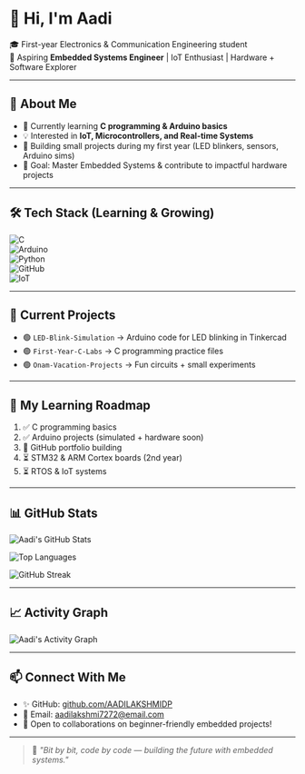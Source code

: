 # 👋 Hi, I'm Aadi  

🎓 First-year Electronics & Communication Engineering student  
🔌 Aspiring **Embedded Systems Engineer** | IoT Enthusiast | Hardware + Software Explorer  

---

## 🚀 About Me  
- 🌱 Currently learning **C programming & Arduino basics**  
- 💡 Interested in **IoT, Microcontrollers, and Real-time Systems**  
- 🔧 Building small projects during my first year (LED blinkers, sensors, Arduino sims)  
- 🎯 Goal: Master Embedded Systems & contribute to impactful hardware projects  

---

## 🛠️ Tech Stack (Learning & Growing)  

![C](https://img.shields.io/badge/C-00599C?style=for-the-badge&logo=c&logoColor=white)  
![Arduino](https://img.shields.io/badge/Arduino-00979D?style=for-the-badge&logo=arduino&logoColor=white)  
![Python](https://img.shields.io/badge/Python-3776AB?style=for-the-badge&logo=python&logoColor=white)  
![GitHub](https://img.shields.io/badge/GitHub-181717?style=for-the-badge&logo=github&logoColor=white)  
![IoT](https://img.shields.io/badge/IoT-FF6F00?style=for-the-badge&logo=cloudflare&logoColor=white)  

---

## 📂 Current Projects  
- 🟢 `LED-Blink-Simulation` → Arduino code for LED blinking in Tinkercad  
- 🟢 `First-Year-C-Labs` → C programming practice files  
- 🟢 `Onam-Vacation-Projects` → Fun circuits + small experiments  

---

## 🌟 My Learning Roadmap  
1. ✅ C programming basics  
2. ✅ Arduino projects (simulated + hardware soon)  
3. 🔄 GitHub portfolio building  
4. ⏳ STM32 & ARM Cortex boards (2nd year)  
5. ⏳ RTOS & IoT systems  

---
## 📊 GitHub Stats  

![Aadi's GitHub Stats](https://github-readme-stats.vercel.app/api?username=AADILAKSHMIDP&show_icons=true&theme=tokyonight)  

![Top Languages](https://github-readme-stats.vercel.app/api/top-langs/?username=AADILAKSHMIDP&layout=compact&theme=tokyonight)  

![GitHub Streak](https://github-readme-streak-stats.herokuapp.com/?user=AADILAKSHMIDP&theme=tokyonight)

---
## 📈 Activity Graph  

![Aadi's Activity Graph](https://github-readme-activity-graph.vercel.app/graph?username=AADILAKSHMIDP&theme=tokyo-night)

---

## 📫 Connect With Me  
- ✨ GitHub: [github.com/AADILAKSHMIDP](https://github.com/AADILAKSHMIDP)  
- 📧 Email: aadilakshmi7272@email.com  
- 💬 Open to collaborations on beginner-friendly embedded projects!  

---

> 💖 *"Bit by bit, code by code — building the future with embedded systems."*

